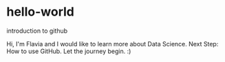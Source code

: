 # hello-world
introduction to github

Hi, I'm Flavia and I would like to learn more about Data Science. Next Step: How to use GitHub. Let the journey begin. :)
